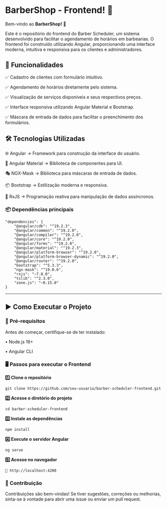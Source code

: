 # **BarberShop - Frontend!** 🚀

Bem-vindo ao **BarberShop!** 🚀

Este é o repositório do frontend do Barber Scheduler, um sistema desenvolvido para facilitar o agendamento de horários em barbearias. O frontend foi construído utilizando Angular, proporcionando uma interface moderna, intuitiva e responsiva para os clientes e administradores.

## 🚀 Funcionalidades

✅ Cadastro de clientes com formulário intuitivo.

✅ Agendamento de horários diretamente pelo sistema.

✅ Visualização de serviços disponíveis e seus respectivos preços.

✅ Interface responsiva utilizando Angular Material e Bootstrap.

✅ Máscara de entrada de dados para facilitar o preenchimento dos formulários.


## 🛠️ Tecnologias Utilizadas

🌐 Angular → Framework para construção da interface do usuário.

🎨 Angular Material → Biblioteca de componentes para UI.

🎭 NGX-Mask → Biblioteca para máscaras de entrada de dados.

📦 Bootstrap → Estilização moderna e responsiva.

🔄 RxJS → Programação reativa para manipulação de dados assíncronos.

### 📦 Dependências principais
```
"dependencies": {
    "@angular/cdk": "^19.2.3",
    "@angular/common": "^19.2.0",
    "@angular/compiler": "^19.2.0",
    "@angular/core": "^19.2.0",
    "@angular/forms": "^19.2.0",
    "@angular/material": "^19.2.3",
    "@angular/platform-browser": "^19.2.0",
    "@angular/platform-browser-dynamic": "^19.2.0",
    "@angular/router": "^19.2.0",
    "bootstrap": "^5.3.3",
    "ngx-mask": "^19.0.6",
    "rxjs": "~7.8.0",
    "tslib": "^2.3.0",
    "zone.js": "~0.15.0"
}
```
---

## ▶️ Como Executar o Projeto

### 📌 Pré-requisitos

Antes de começar, certifique-se de ter instalado:

• Node.js 16+

• Angular CLI

### 🖥️ Passos para executar o Frontend

**1️⃣ Clone o repositório**
```
git clone https://github.com/seu-usuario/barber-scheduler-frontend.git
```
**2️⃣ Acesse o diretório do projeto**
```
cd barber-scheduler-frontend
```
**3️⃣ Instale as dependências**
```
npm install
```
**4️⃣ Execute o servidor Angular**
```
ng serve
```
**5️⃣ Acesse no navegador**
```
🔗 http://localhost:4200
```
### 🤝 Contribuição

Contribuições são bem-vindas! Se tiver sugestões, correções ou melhorias, sinta-se à vontade para abrir uma issue ou enviar um pull request.
